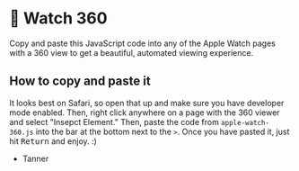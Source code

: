 #  Watch 360

Copy and paste this JavaScript code into any of the Apple Watch pages with a 360 view to get a beautiful, automated viewing experience.

## How to copy and paste it

It looks best on Safari, so open that up and make sure you have developer mode enabled. Then, right click anywhere on a page with the 360 viewer and select "Insepct Element." Then, paste the code from `apple-watch-360.js` into the bar at the bottom next to the `>`. Once you have pasted it, just hit <kbd>Return</kbd> and enjoy. :)

- Tanner